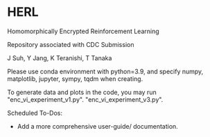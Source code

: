 # HERL
Homomorphically Encrypted Reinforcement Learning

Repository associated with CDC Submission

J Suh, Y Jang, K Teranishi, T Tanaka

Please use conda environment with python=3.9, and specify numpy, matplotlib, jupyter, sympy, tqdm when creating.

To generate data and plots in the code, you may run
"enc_vi_experiment_v1.py".
"enc_vi_experiment_v3.py".


Scheduled To-Dos:
  * Add a more comprehensive user-guide/ documentation.

